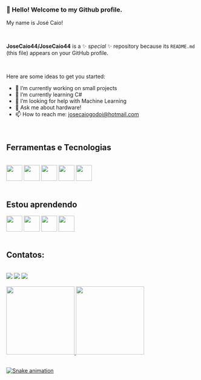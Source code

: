 ### 👋 Hello! Welcome to my Github profile.

My name is José Caio!

</br>

**JoseCaio44/JoseCaio44** is a ✨ _special_ ✨ repository because its `README.md` (this file) appears on your GitHub profile.

</br>

Here are some ideas to get you started:

- 🔭 I’m currently working on small projects
- 🌱 I’m currently learning C#
- 🤔 I’m looking for help with Machine Learning
- 💬 Ask me about hardware!
- 📫 How to reach me: josecaiogodoi@hotmail.com


</br>

## Ferramentas e Tecnologias

</br>

<div>

<img src="https://cdn.jsdelivr.net/gh/devicons/devicon/icons/linux/linux-original.svg" height="42" width="42"/>   
<img src="https://cdn.jsdelivr.net/gh/devicons/devicon/icons/ruby/ruby-original-wordmark.svg" height="42" width="42"/>
<img src="https://cdn.jsdelivr.net/gh/devicons/devicon/icons/linux/linux-original.svg" height="42" width="42"/> 
<img src="https://cdn.jsdelivr.net/gh/devicons/devicon/icons/ruby/ruby-original-wordmark.svg" height="42" width="42"/> 
<img src="https://cdn.jsdelivr.net/gh/devicons/devicon/icons/html5/html5-original.svg" height="42" width="42"/>
</div>

</br>

## Estou aprendendo

<div>
<img src="https://cdn.jsdelivr.net/gh/devicons/devicon/icons/python/python-original.svg" height="42" width="42"/>
<img src="https://cdn.jsdelivr.net/gh/devicons/devicon/icons/dot-net/dot-net-original-wordmark.svg" height="42" width="42"/>
<img src="https://cdn.jsdelivr.net/gh/devicons/devicon/icons/django/django-plain.svg" height="42" width="42"/>
<img src="https://cdn.jsdelivr.net/gh/devicons/devicon/icons/javascript/javascript-original.svg" height="42" width="42"/>
</div>

</br>

## Contatos:

</br>

<div>
<a href="https://instagram.com/jose.caio.44/" target="_blank"><img src="https://img.shields.io/badge/-Instagram-%23E4405F?style=for-the-badge&logo=instagram&logoColor=white" target="_blank"></a>
<a href = "mailto:josecaiogodoi@hotmail.com"><img src="https://img.shields.io/badge/Gmail-D14836?style=for-the-badge&logo=gmail&logoColor=white" target="_blank"></a>
<a href="https://www.linkedin.com/in/josé-caio-cunha-835066187/" target="_blank"><img src="https://img.shields.io/badge/-LinkedIn-%230077B5?style=for-the-badge&logo=linkedin&logoColor=white" target="_blank"></a>   
</div>

</br>

<div>
<a href="https://github.com/JoseCaio44">
<img height="180em" src="https://github-readme-stats.vercel.app/api/top-langs/?username=JoseCaio44&layout=compact&langs_count=7&theme=dracula"/>
<img height="180em" src="https://github-readme-stats.vercel.app/api?username=JoseCaio44&show_icons=true&theme=dracula&include_all_commits=true&count_private=true"/>
</div>

</br>

![Snake animation](https://github.com/JoseCaio44/JoseCaio44/blob/output/github-contribution-grid-snake.svg)
          
